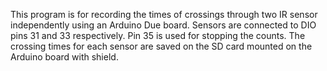 This program is for recording the times of crossings through two IR sensor independently using an Arduino Due board.
Sensors are connected to DIO pins 31 and 33 respectively. Pin 35 is used for stopping the counts.
The crossing times for each sensor are saved on the SD card mounted on the Arduino board with shield.
